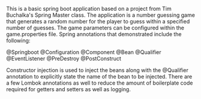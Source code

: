 This is a basic spring boot application based on a project from Tim Buchalka's Spring Master class. The application
is a number guessing game that generates a random number for the player to guess within a specified number of guesses.
The game parameters can be configured within the game.properties file. Spring annotations that demonstrated include the
following:

@Springboot
@Configuration
@Component
@Bean
@Qualifier
@EventListener
@PreDestroy
@PostConstruct

Constructor injection is used to inject the beans along with the @Qualifier annotation to explicitly state the
name of the bean to be injected. There are a few Lombok annotations as well to reduce the amount of boilerplate code
required for getters and setters as well as logging.